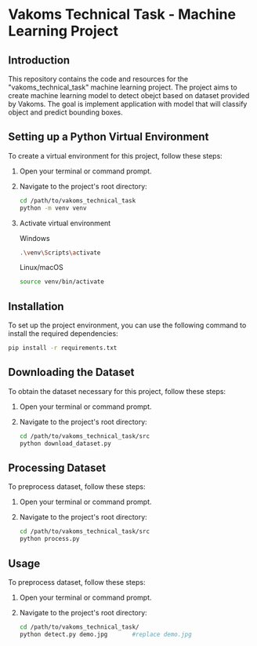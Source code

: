 # Vakoms Technical Task - Machine Learning Project

## Introduction

This repository contains the code and resources for the "vakoms_technical_task" machine learning project. The project aims to create machine learning model to detect obejct based on dataset provided by Vakoms. The goal is implement application with model that will classify object and predict bounding boxes.  


## Setting up a Python Virtual Environment

To create a virtual environment for this project, follow these steps:

1. Open your terminal or command prompt.

2. Navigate to the project's root directory:

   ```bash
   cd /path/to/vakoms_technical_task
   python -m venv venv
   ```
3. Activate virtual environment
   
   Windows
   ```bash
   .\venv\Scripts\activate
   ```
   Linux/macOS
    ```bash
    source venv/bin/activate
   ```

## Installation

To set up the project environment, you can use the following command to install the required dependencies:

```bash
pip install -r requirements.txt
```

## Downloading the Dataset

To obtain the dataset necessary for this project, follow these steps:

1. Open your terminal or command prompt.

2. Navigate to the project's root directory:

   ```bash
   cd /path/to/vakoms_technical_task/src
   python download_dataset.py
   ```

## Processing Dataset

To preprocess dataset, follow these steps:

1. Open your terminal or command prompt.

2. Navigate to the project's root directory:

   ```bash
   cd /path/to/vakoms_technical_task/src
   python process.py
   ```


## Usage

To preprocess dataset, follow these steps:

1. Open your terminal or command prompt.

2. Navigate to the project's root directory:

   ```bash
   cd /path/to/vakoms_technical_task/
   python detect.py demo.jpg       #replace demo.jpg
   ```